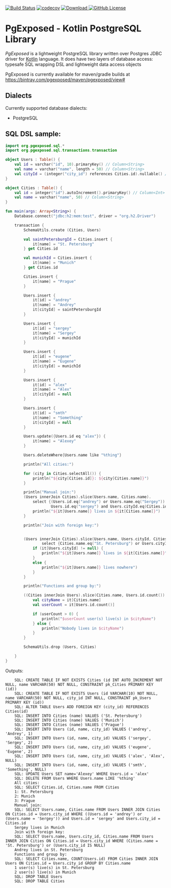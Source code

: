 [![Build Status](https://travis-ci.com/revolut-engineering/PgExposed.svg?branch=master)](https://travis-ci.com/revolut-engineering/PgExposed)
[![codecov](https://codecov.io/gh/spolnik/PgExposed/branch/master/graph/badge.svg)](https://codecov.io/gh/spolnik/PgExposed)
[![Download](https://api.bintray.com/packages/pgexposed/maven/pgexposed/images/download.svg) ](https://bintray.com/pgexposed/maven/pgexposed/_latestVersion)
[![GitHub License](https://img.shields.io/badge/license-Apache%20License%202.0-blue.svg?style=flat)](https://www.apache.org/licenses/LICENSE-2.0)

PgExposed - Kotlin PostgreSQL Library
==================

_PgExposed_ is a lightweight PostgreSQL library written over Postgres JDBC driver for [Kotlin](https://github.com/JetBrains/kotlin) language.
It does have two layers of database access: typesafe SQL wrapping DSL and lightweight data access objects

PgExposed is currently available for maven/gradle builds at https://bintray.com/pgexposed/maven/pgexposed/view#

## Dialects

Currently supported database dialects:
* PostgreSQL

## SQL DSL sample:
```kotlin
import org.pgexposed.sql.*
import org.pgexposed.sql.transactions.transaction

object Users : Table() {
    val id = varchar("id", 10).primaryKey() // Column<String>
    val name = varchar("name", length = 50) // Column<String>
    val cityId = (integer("city_id") references Cities.id).nullable() // Column<Int?>
}

object Cities : Table() {
    val id = integer("id").autoIncrement().primaryKey() // Column<Int>
    val name = varchar("name", 50) // Column<String>
}

fun main(args: Array<String>) {
    Database.connect("jdbc:h2:mem:test", driver = "org.h2.Driver")

    transaction {
        SchemaUtils.create (Cities, Users)

        val saintPetersburgId = Cities.insert {
            it[name] = "St. Petersburg"
        } get Cities.id

        val munichId = Cities.insert {
            it[name] = "Munich"
        } get Cities.id

        Cities.insert {
            it[name] = "Prague"
        }

        Users.insert {
            it[id] = "andrey"
            it[name] = "Andrey"
            it[cityId] = saintPetersburgId
        }

        Users.insert {
            it[id] = "sergey"
            it[name] = "Sergey"
            it[cityId] = munichId
        }

        Users.insert {
            it[id] = "eugene"
            it[name] = "Eugene"
            it[cityId] = munichId
        }

        Users.insert {
            it[id] = "alex"
            it[name] = "Alex"
            it[cityId] = null
        }

        Users.insert {
            it[id] = "smth"
            it[name] = "Something"
            it[cityId] = null
        }

        Users.update({Users.id eq "alex"}) {
            it[name] = "Alexey"
        }

        Users.deleteWhere{Users.name like "%thing"}

        println("All cities:")

        for (city in Cities.selectAll()) {
            println("${city[Cities.id]}: ${city[Cities.name]}")
        }

        println("Manual join:")
        (Users innerJoin Cities).slice(Users.name, Cities.name).
            select {(Users.id.eq("andrey") or Users.name.eq("Sergey")) and
                    Users.id.eq("sergey") and Users.cityId.eq(Cities.id)}.forEach {
            println("${it[Users.name]} lives in ${it[Cities.name]}")
        }

        println("Join with foreign key:")


        (Users innerJoin Cities).slice(Users.name, Users.cityId, Cities.name).
                select {Cities.name.eq("St. Petersburg") or Users.cityId.isNull()}.forEach {
            if (it[Users.cityId] != null) {
                println("${it[Users.name]} lives in ${it[Cities.name]}")
            }
            else {
                println("${it[Users.name]} lives nowhere")
            }
        }

        println("Functions and group by:")

        ((Cities innerJoin Users).slice(Cities.name, Users.id.count()).selectAll().groupBy(Cities.name)).forEach {
            val cityName = it[Cities.name]
            val userCount = it[Users.id.count()]

            if (userCount > 0) {
                println("$userCount user(s) live(s) in $cityName")
            } else {
                println("Nobody lives in $cityName")
            }
        }

        SchemaUtils.drop (Users, Cities)

    }
}

```

Outputs:
```
    SQL: CREATE TABLE IF NOT EXISTS Cities (id INT AUTO_INCREMENT NOT NULL, name VARCHAR(50) NOT NULL, CONSTRAINT pk_Cities PRIMARY KEY (id))
    SQL: CREATE TABLE IF NOT EXISTS Users (id VARCHAR(10) NOT NULL, name VARCHAR(50) NOT NULL, city_id INT NULL, CONSTRAINT pk_Users PRIMARY KEY (id))
    SQL: ALTER TABLE Users ADD FOREIGN KEY (city_id) REFERENCES Cities(id)
    SQL: INSERT INTO Cities (name) VALUES ('St. Petersburg')
    SQL: INSERT INTO Cities (name) VALUES ('Munich')
    SQL: INSERT INTO Cities (name) VALUES ('Prague')
    SQL: INSERT INTO Users (id, name, city_id) VALUES ('andrey', 'Andrey', 1)
    SQL: INSERT INTO Users (id, name, city_id) VALUES ('sergey', 'Sergey', 2)
    SQL: INSERT INTO Users (id, name, city_id) VALUES ('eugene', 'Eugene', 2)
    SQL: INSERT INTO Users (id, name, city_id) VALUES ('alex', 'Alex', NULL)
    SQL: INSERT INTO Users (id, name, city_id) VALUES ('smth', 'Something', NULL)
    SQL: UPDATE Users SET name='Alexey' WHERE Users.id = 'alex'
    SQL: DELETE FROM Users WHERE Users.name LIKE '%thing'
    All cities:
    SQL: SELECT Cities.id, Cities.name FROM Cities
    1: St. Petersburg
    2: Munich
    3: Prague
    Manual join:
    SQL: SELECT Users.name, Cities.name FROM Users INNER JOIN Cities ON Cities.id = Users.city_id WHERE ((Users.id = 'andrey') or (Users.name = 'Sergey')) and Users.id = 'sergey' and Users.city_id = Cities.id
    Sergey lives in Munich
    Join with foreign key:
    SQL: SELECT Users.name, Users.city_id, Cities.name FROM Users INNER JOIN Cities ON Cities.id = Users.city_id WHERE (Cities.name = 'St. Petersburg') or (Users.city_id IS NULL)
    Andrey lives in St. Petersburg
    Functions and group by:
    SQL: SELECT Cities.name, COUNT(Users.id) FROM Cities INNER JOIN Users ON Cities.id = Users.city_id GROUP BY Cities.name
    1 user(s) live(s) in St. Petersburg
    2 user(s) live(s) in Munich
    SQL: DROP TABLE Users
    SQL: DROP TABLE Cities
```

